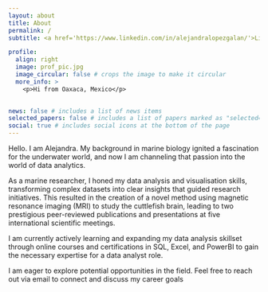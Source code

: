 ```yaml
---
layout: about
title: About
permalink: /
subtitle: <a href='https://www.linkedin.com/in/alejandralopezgalan/'>LinkedIn</a>. Data Analyst

profile:
  align: right
  image: prof_pic.jpg
  image_circular: false # crops the image to make it circular
  more_info: >
    <p>Hi from Oaxaca, Mexico</p>
 

news: false # includes a list of news items
selected_papers: false # includes a list of papers marked as "selected={true}"
social: true # includes social icons at the bottom of the page
---
```


Hello. I am Alejandra. My background in marine biology ignited a fascination for the underwater world, and now I am channeling that passion into the world of data analytics.

As a marine researcher, I honed my data analysis and visualisation skills, transforming complex datasets into clear insights that guided research initiatives. This resulted in the creation of a novel method using magnetic resonance imaging (MRI) to study the cuttlefish brain, leading to two prestigious peer-reviewed publications and presentations at five international scientific meetings.

I am currently actively learning and expanding my data analysis skillset through online courses and certifications in SQL, Excel, and PowerBI to gain the necessary expertise for a data analyst role.

I am eager to explore potential opportunities in the field. Feel free to reach out via email to connect and discuss my career goals


